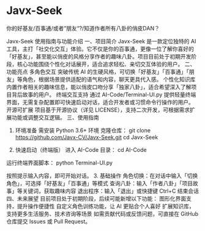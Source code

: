 # Javx-Seek
你的好基友/百事通/或者”朋友“?/知道作者所有八卦的俏皮DAN？

Javx-Seek 使用指南与功能介绍
一、项目简介
Javx-Seek 是一款定位独特的 AI 工具，主打「社交化交互」体验。它不仅是你的百事通，更像一位了解你喜好的「好基友」，甚至能以俏皮的风格分享作者的趣味八卦。项目目前处于初期开发阶段，核心功能围绕个性化对话展开，适合追求轻松、亲切交互体验的用户。
二、功能亮点
多角色交互
突破传统 AI 的生硬风格，可切换「好基友」「百事通」「朋友」等角色，根据场景提供适配的语气和内容，聊天更具代入感。
个性化知识库
内置作者相关的趣味信息，能以俏皮口吻分享「独家八卦」，适合希望深入了解项目背后故事的用户。
终端交互支持
通过 AI-Code/Terminal-UI.py 提供轻量终端界面，无需复杂配置即可快速启动对话，适合开发者或习惯命令行操作的用户。
开源可扩展
项目基于开源协议（详见 LICENSE），支持二次开发，可根据需求扩展功能或调整交互逻辑。
三、使用指南
1. 环境准备
需安装 Python 3.6+ 环境
克隆仓库：
git clone https://github.com/Javx-CV/Javx-Seek.git
cd Javx-Seek

2. 快速启动（终端版）
进入 AI-Code 目录：
cd AI-Code

运行终端界面脚本：
python Terminal-UI.py

按照提示输入内容，即可开始对话。
3. 基础操作
角色切换：在对话中输入「切换角色」，可选择「好基友」「百事通」等模式
查询八卦：输入「作者八卦」「项目故事」等关键词，获取趣味内容
退出程序：输入「退出」或快捷键 Ctrl+C 结束会话
四、未来展望
目前项目处于初期阶段，后续可能新增以下功能：
图形化界面支持，提升操作便捷性
自定义角色训练功能，让 AI 更贴合个人喜好
扩展知识库，支持更多生活服务、技术咨询等场景
如需贡献代码或反馈问题，可直接在 GitHub 仓库提交 Issues 或 Pull Request。


